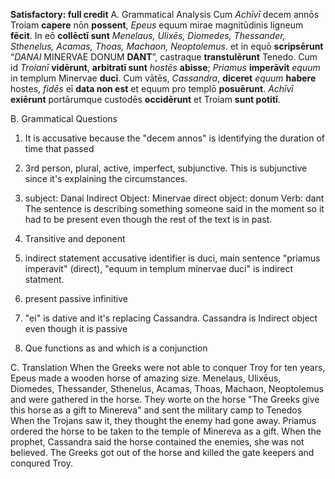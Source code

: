 **Satisfactory:  full credit**
A. Grammatical Analysis 
Cum *Achīvī* decem annōs Troiam **capere** nōn **possent**, *Epeus* equum mirae magnitūdinis ligneum **fēcit**. 
In eō **collēctī sunt** *Menelaus, Ulixēs, Diomedes, Thessander, Sthenelus, Acamas, Thoas, Machaon, Neoptolemus*. 
et in equō **scripsērunt** “*DANAI* MINERVAE DONUM **DANT**”, castraque **transtulērunt** Tenedo.
Cum id *Troianī* **vidērunt**, **arbitratī sunt** *hostēs* **abisse**; *Priamus* **imperāvit** *equum* in templum Minervae **ducī**. 
Cum vātēs, *Cassandra*, **diceret** *equum* **habere** hostes, *fidēs* eī **data non est** et equum pro templō **posuērunt**. 
*Achīvī* **exiērunt** portārumque custodēs **occidērunt** et Troiam **sunt potitī**.

B. Grammatical Questions 
1. It is accusative because the "decem annos" is identifying the duration of time that passed

2. 3rd person, plural, active, imperfect, subjunctive. This is subjunctive since it's explaining the circumstances. 

3. subject: Danai Indirect Object: Minervae direct object: donum Verb: dant The sentence is describing something someone said in the moment so it had to be present even though the rest of the text is in past. 

4. Transitive and deponent

5. indirect statement accusative identifier is duci, main sentence "priamus imperavit" (direct), "equum in templum minervae duci" is indirect statment. 

6. present passive infinitive 

7. "ei" is dative and it's replacing Cassandra. Cassandra is Indirect object even though it is passive 

8. Que functions as and which is a conjunction 

C. Translation 
When the Greeks were not able to conquer Troy for ten years, Epeus made a wooden horse of amazing size. 
 Menelaus, Ulixēus, Diomedes, Thessander, Sthenelus, Acamas, Thoas, Machaon, Neoptolemus and were gathered in the horse. 
They worte on the horse "The Greeks give this horse as a gift to Minereva" and sent the military camp to Tenedos 
When the Trojans saw it, they thought the enemy had gone away. Priamus ordered the horse to be taken to the temple of Minereva as a gift. 
When the prophet, Cassandra said the horse contained the enemies, she was not believed. 
The Greeks got out of the horse and killed the gate keepers and conqured Troy. 


